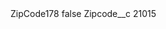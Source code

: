 <?xml version="1.0" encoding="UTF-8"?>
<CustomMetadata xmlns="http://soap.sforce.com/2006/04/metadata" xmlns:xsi="http://www.w3.org/2001/XMLSchema-instance" xmlns:xsd="http://www.w3.org/2001/XMLSchema">
    <label>ZipCode178</label>
    <protected>false</protected>
    <values>
        <field>Zipcode__c</field>
        <value xsi:type="xsd:string">21015</value>
    </values>
</CustomMetadata>
